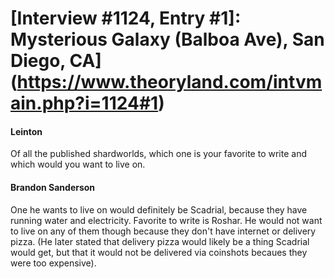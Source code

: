 # [Interview #1124, Entry #1]: Mysterious Galaxy (Balboa Ave), San Diego, CA](https://www.theoryland.com/intvmain.php?i=1124#1)

#### Leinton

Of all the published shardworlds, which one is your favorite to write and which would you want to live on.

#### Brandon Sanderson

One he wants to live on would definitely be Scadrial, because they have running water and electricity. Favorite to write is Roshar. He would not want to live on any of them though because they don't have internet or delivery pizza. (He later stated that delivery pizza would likely be a thing Scadrial would get, but that it would not be delivered via coinshots becaues they were too expensive).

